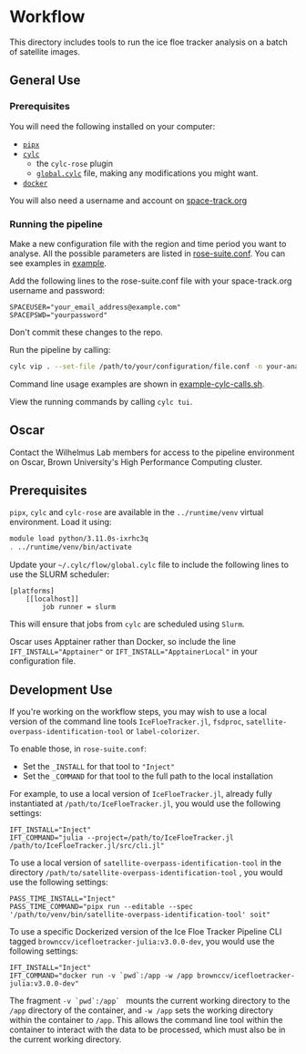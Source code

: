 # Workflow

This directory includes tools to run the ice floe tracker analysis on a batch of satellite images.

## General Use

### Prerequisites

You will need the following installed on your computer:
- [`pipx`](https://pipx.pypa.io/stable/)
- [`cylc`](https://cylc.github.io/) 
  - the `cylc-rose` plugin
  - [`global.cylc`](https://cylc.github.io/cylc-doc/stable/html/reference/config/global.html#global.cylc) file, making any modifications you might want.
- [`docker`](https://docs.docker.com/)

You will also need a username and account on [space-track.org](https://space-track.org)

### Running the pipeline

Make a new configuration file with the region and time period you want to analyse. All the possible parameters are listed in [rose-suite.conf](./rose-suite.conf). You can see examples in [example](./example/). 

Add the following lines to the rose-suite.conf file with your space-track.org username and password:
```
SPACEUSER="your_email_address@example.com"
SPACEPSWD="yourpassword"
```

Don't commit these changes to the repo.
<!-- TODO: Insecure. Make this import from an environment file or the keychain. -->


Run the pipeline by calling:
```bash
cylc vip . --set-file /path/to/your/configuration/file.conf -n your-analysis-run-name
```

Command line usage examples are shown in [example-cylc-calls.sh](./example-cylc-calls.sh).

View the running commands by calling `cylc tui`.

## Oscar

Contact the Wilhelmus Lab members for access to the pipeline environment on Oscar, Brown University's High Performance Computing cluster.

## Prerequisites

`pipx`, `cylc` and `cylc-rose` are available in the `../runtime/venv` virtual environment. Load it using:

```bash
module load python/3.11.0s-ixrhc3q
. ../runtime/venv/bin/activate
```

Update your `~/.cylc/flow/global.cylc` file to include the following lines to use the SLURM scheduler:
```
[platforms]
    [[localhost]]
        job runner = slurm
```

This will ensure that jobs from `cylc` are scheduled using `Slurm`.

Oscar uses Apptainer rather than Docker, so include the line `IFT_INSTALL="Apptainer"` or `IFT_INSTALL="ApptainerLocal"` in your configuration file.

## Development Use

If you're working on the workflow steps, you may wish to use a local version of the command line tools `IceFloeTracker.jl`, `fsdproc`, `satellite-overpass-identification-tool` or `label-colorizer`. 

To enable those, in `rose-suite.conf`:
- Set the `_INSTALL` for that tool to `"Inject"`
- Set the `_COMMAND` for that tool to the full path to the local installation

For example, to use a local version of `IceFloeTracker.jl`, already fully instantiated at `/path/to/IceFloeTracker.jl`, you would use the following settings:
```
IFT_INSTALL="Inject"
IFT_COMMAND="julia --project=/path/to/IceFloeTracker.jl /path/to/IceFloeTracker.jl/src/cli.jl"
```

To use a local version of `satellite-overpass-identification-tool` in the directory `/path/to/satellite-overpass-identification-tool` , you would use the following settings:
```
PASS_TIME_INSTALL="Inject"
PASS_TIME_COMMAND="pipx run --editable --spec '/path/to/venv/bin/satellite-overpass-identification-tool' soit"
```

To use a specific Dockerized version of the Ice Floe Tracker Pipeline CLI tagged `brownccv/icefloetracker-julia:v3.0.0-dev`, you would use the following settings:
```
IFT_INSTALL="Inject"
IFT_COMMAND="docker run -v `pwd`:/app -w /app brownccv/icefloetracker-julia:v3.0.0-dev"
```

The fragment ``-v `pwd`:/app` `` mounts the current working directory to the `/app` directory of the container, and `-w /app` sets the working directory within the container to `/app`. This allows the command line tool within the container to interact with the data to be processed, which must also be in the current working directory.